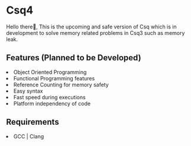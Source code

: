 # Csq4
Hello there👋,
This is the upcoming and safe version of Csq which is in development to solve memory related problems in Csq3 such as memory leak.

## Features (Planned to be Developed)
<li>Object Oriented Programming</li>
<li>Functional Programming features</li>
<li>Reference Counting for memory safety</li>
<li>Easy syntax</li>
<li>Fast speed during executions</li>
<li>Platform independency of code</li>

## Requirements
<li>GCC | Clang</li>
